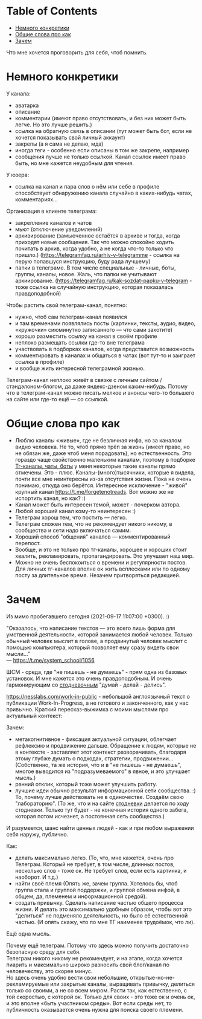
# Table of Contents

-   [Немного конкретики](#org9cd88ea)
-   [Общие слова про как](#org21ca96a)
-   [Зачем](#org8027af6)

<div class="preview" id="orgbaee80f">
<p>
Что мне хочется проговорить для себя, чтоб помнить.
</p>

</div>


<a id="org9cd88ea"></a>

# Немного конкретики

У канала:

-   аватарка
-   описание
-   комментарии (имеют право отсутствовать, и без них может быть легче. Но это лучше решить.)
-   ссылка на обратную связь в описании (тут может быть бот, если не хочется показывать свой личный аккаунт)
-   закрепы (а я сама  не делаю, мда)
-   иногда теги - особенно если описаны в том же закрепе, например
-   сообщения лучше не только ссылкой. Канал ссылок имеет право быть, но мне кажется неудобным для чтения.

У юзера:

-   ссылка на канал и пара слов о нём или себе в профиле способствует обнаружению канала случайно в каких-нибудь чатах, комментариях&#x2026;

Организация в клиенте телеграма:

-   закрепление каналов и чатов
-   мьют (отключение уведомлений)
-   архивирование (замьюченное остаётся в архиве и тогда, когда приходят новые сообщения. Так что можно спокойно ходить почитать в архив, когда удобно, а не когда что-то только что пришло.) (<https://telegramfag.ru/arhiv-v-telegramme> - ссылка на перую попавшуся инструкцию, буду рада лучшему)
-   папки в телеграме. В том числе специальные - личные, боты, группы, каналы, новое. Жаль, что папки не учитывают архиирование. (<https://telegramfag.ru/kak-sozdat-papku-v-telegram> - тоже ссылка на случайную инструкцию, которая показалась правдоподобной)

Чтобы растить свой телеграм-канал, понятно:

-   нужно, чтоб сам телеграм-канал появился
-   и там временами появлялись посты (картинки, тексты, аудио, видео, «кружочки» сиюминутно записанного  — что сами захотите)
-   хорошо разместить ссылку на канал в своём профиле
-   неплохо размещать ссылки где-то вне телеграма
-   участвовать в подборках каналов, когда представится возможность
-   комментировать в каналах и общаться в чатах (вот тут-то и заиграет ссылка в профиле)
-   и вообще жить интересной телеграмной жизнью.

Телеграм-канал неплохо живёт в связке с личным сайтом / стэндэлоном-блогом, да даже яндекс-дзеном каким-нибудь. Потому что в телеграм-канал можно писать мелкое *и* анонсы чего-то большего на сайте или где-то ещё &#x2014; со ссылкой. 


<a id="org21ca96a"></a>

# Общие слова про как

-   Люблю каналы «живые», где не безличная инфа, но за каналом видно человека. Не то, чтоб прямо трёп за жизнь (имеет право, но не обязан же, даже чтоб меня порадовать), но естественность. Это гораздо чаще свойственно маленьким каналам, поэтому в подборке [Тг-каналы, чаты, боты](../0-20210912/20200712142832-тг_каналы.publ.md) у меня некоторые такие каналы прямо отмечены. Это - плюс. Каналы-(много)тысячники, которые я видела, почти все мне неинтересны из-за отсутствия жизни. Пока не очень понимаю, откуда оно берётся. Интересное исключение - "живой" крупный канал <https://t.me/forgetenotreads>. Вот можно же не испортить канал, но как? :)
-   Канал может быть интересен темой, может - почерком автора.
-   Любой хороший канал кому-то неинтересен :)
-   Телеграм хорош тем, что постить &#x2014; легко.
-   Телеграм сложен тем, что не рекомендует никого никому, в сообщества и сети надо включаться самим.
-   Хороший способ "общения" каналов &#x2014; комментированный перепост.
-   Вообще, и это не только про тг-каналы, хорошее и хороших стоит хвалить, рекламировать, пропагандировать. Это улучшает наш мир.
-   Можно не очень беспокоиться о времени и регулярности постов. Для личных тг-каналов вполне ок жить всплесками или по одному посту за длительное время. Незачем притворяться редакцией.


<a id="org8027af6"></a>

# Зачем

Из мимо пробегавшего сегодня (2021-09-17 11:07:00 +0300). :)

<div class="cite" id="org1434e95">
<p>
"Оказалось, что написание текстов — это всего лишь форма для умственной деятельности, которой занимается любой человек. Только обычный человек мыслит в голове, а продвинутый человек мыслит с помощью компьютера, который позволяет ему сразу видеть свои мысли&#x2026;"<br>
&#x2014; <a href="https://t.me/system_school/1056">https://t.me/system_school/1056</a>
</p>

</div>

ШСМ - среда, где "не пишешь - не думаешь" - прям одна из базовых установок. И мне кажется это очень правдоподобным. И очень гармонирующим со [стодневочным](../0-20210912/20210912012737-стодневка.publ.md) "думай - делай - делись". 

<https://nesslabs.com/work-in-public> - небольшой англоязычный текст о публикации Work-In-Progress, а не готового и законченного, как у нас привычно. Краткий пересказ-выжимка с моими мыслями про актуальный контекст:

<div class="cite" id="org782ae79">
<p>
Зачем:
</p>

<ul class="org-ul">
<li>метакогнитивное - фиксация актуальной ситуации, облегчает рефлексию и продвижение дальше. Обращение к людям, которые не в контексте - заставляет этот контекст разворачивать, благодаря этому глубже думать о подходах, стратегии, продвижении&#x2026; (Собственно, та же история, что и в "не пишешь - не думаешь", многое выводится из "подразумеваемого" в явное, и это улучшает мысль.)</li>
<li>ранний отклик, который тоже может улучшить работу.</li>
<li>лучшие идеи обычно результат информационной сети сообщества. :) То, почему лучше действовать не в одиночестве. Создаём свою "лабораторию". (То же, что и на сайте <a href="../0-20210912/20210912012737-стодневка.html#ID-c9f1ba87-1fa1-42bf-9b18-633923137a1e">стодневки</a> делается по ходу стодневки. Только тут будет - не конечная история одного забега, которая потом исчезнет, а постоянная сеть сообщества.)</li>
</ul>

<p>
И разумеется, шанс найти ценных людей - как и при любом выражении себя наружу, публично. 
</p>

<p>
Как:
</p>

<ul class="org-ul">
<li>делать максимально легко. (То, что, мне кажется, очень про Телеграм. Который не требует, в том числе, длинных постов, несколько слов - тоже ок. Не требует слов, если есть картинка, и наоборот. И т.д.)</li>
<li>найти своё племя (Опять же, зачем группа. Хотелось бы, чтоб группа стала и группой поддержки, и группой обмена инфой, в общем, да, племенем и информационной средой).</li>
<li>создать привычку. Сделать написание частью общего процесса жизни. И делать это максимально удобным образом, чтобы вот это "делиться" не подменяло деятельность, но было её естественной частью. (И опять скажу, что по мне ТГ наименее трудоёмок, что ли).</li>
</ul>

</div>

Ещё одна мысль. 

Почему ещё телеграм. Потому что здесь можно получить достаточно безопасную среду для себя.  
Телеграм никого никому не рекомендует, и на этапе, когда хочется пиарить и максимально широко разносить свой блог/канал по человечеству, это скорее минус.   
Но здесь очень удобно вести свои небольшие, открытые-но-не-рекламируемые или закрытые каналы, выращивать привычку, делиться только со своими, а не со всем миром. Расти так, как естественно, с той скоростью, с которой ок. Только для своих - это тоже ок и очень ок, и это вполне «быть участником среды». Вот если среды нет, то публичность оказывается очень нужна для поиска своего племени. 

